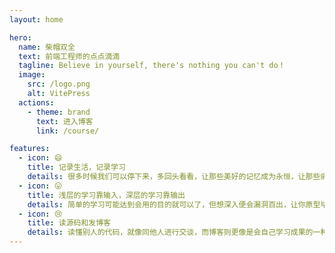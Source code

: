 ```yaml
---
layout: home

hero:
  name: 柴帽双全
  text: 前端工程师的点点滴滴
  tagline: Believe in yourself, there's nothing you can't do！
  image:
    src: /logo.png
    alt: VitePress
  actions:
    - theme: brand
      text: 进入博客
      link: /course/

features:
  - icon: 😄
    title: 记录生活，记录学习
    details: 很多时候我们可以停下来，多回头看看，让那些美好的记忆成为永恒，让那些痛苦成为我们的财富
  - icon: 😛
    title: 浅层的学习靠输入，深层的学习靠输出
    details: 简单的学习可能达到会用的目的就可以了，但想深入便会漏洞百出，让你原型毕露，所以对原理和细节的捕捉要融会贯通，更要进行系统性的学习
  - icon: 😢
    title: 读源码和发博客
    details: 读懂别人的代码，就像同他人进行交谈，而博客则更像是会自己学习成果的一种展示，最重要的是取悦自己，而非在意那些
---
```

